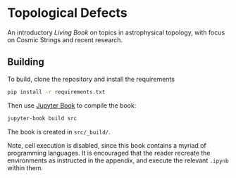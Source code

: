 # Topological Defects

An introductory *Living Book* on topics in astrophysical topology, with focus on Cosmic Strings and recent research.

## Building
To build, clone the repository and install the requirements
```bash
pip install -r requirements.txt
```

Then use [Jupyter Book](https://jupyterbook.org/) to compile the book:
```bash
jupyter-book build src
```

The book is created in `src/_build/`.

Note, cell execution is disabled, since this book contains a myriad of programming languages. It is encouraged that the reader recreate the environments as instructed in the appendix, and execute the relevant `.ipynb` within them.